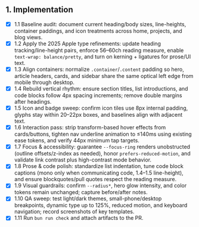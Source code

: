## 1. Implementation

- [x] 1.1 Baseline audit: document current heading/body sizes, line-heights, container paddings, and icon treatments across home, projects, and blog views.
- [x] 1.2 Apply the 2025 Apple type refinements: update heading tracking/line-height pairs, enforce 56–60ch reading measure, enable `text-wrap: balance/pretty`, and turn on kerning + ligatures for prose/UI text.
- [x] 1.3 Align containers: normalize `.container`/`.content` padding so hero, article headers, cards, and sidebar share the same optical left edge from mobile through desktop.
- [x] 1.4 Rebuild vertical rhythm: ensure section titles, list introductions, and code blocks follow 4px spacing increments; remove double margins after headings.
- [x] 1.5 Icon and badge sweep: confirm icon tiles use 8px internal padding, glyphs stay within 20–22px boxes, and baselines align with adjacent text.
- [x] 1.6 Interaction pass: strip transform-based hover effects from cards/buttons, tighten nav underline animation to ≤140ms using existing ease tokens, and verify 44px minimum tap targets.
- [x] 1.7 Focus & accessibility: guarantee `--focus-ring` renders unobstructed (outline offsets/z-index as needed), honor `prefers-reduced-motion`, and validate link contrast plus high-contrast mode behavior.
- [x] 1.8 Prose & code polish: standardize list indentation, tune code block captions (mono only when communicating code, 1.4–1.5 line-height), and ensure blockquotes/pull quotes respect the reading measure.
- [x] 1.9 Visual guardrails: confirm `--radius*`, hero glow intensity, and color tokens remain unchanged; capture before/after notes.
- [x] 1.10 QA sweep: test light/dark themes, small-phone/desktop breakpoints, dynamic type up to 125%, reduced motion, and keyboard navigation; record screenshots of key templates.
- [x] 1.11 Run `bun run check` and attach artifacts to the PR.
